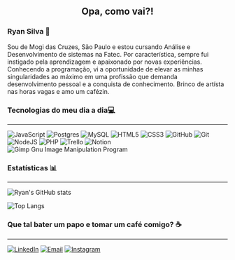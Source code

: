 <h2 align="center">Opa, como vai?!</h2>
 
<h3>Ryan Silva 💫</h3>


Sou de Mogi das Cruzes, São Paulo e estou cursando Análise e Desenvolvimento de sistemas na Fatec. Por característica, sempre fui instigado pela aprendizagem e apaixonado por novas experiências. Conhecendo a programação, vi a oportunidade de elevar as minhas singularidades ao máximo em uma profissão que demanda desenvolvimento pessoal e a conquista de conhecimento. Brinco de artísta nas horas vagas e amo um cafézin.

<!-- 👨🏻‍🚀 👾☄️🌌🌘💫💻 -->
### Tecnologias do meu dia a dia💻
---
![JavaScript](https://img.shields.io/badge/javascript-%23323330.svg?style=for-the-badge&logo=javascript&logoColor=%23F7DF1E) ![Postgres](https://img.shields.io/badge/postgres-%23316192.svg?style=for-the-badge&logo=postgresql&logoColor=white) ![MySQL](https://img.shields.io/badge/mysql-4479A1.svg?style=for-the-badge&logo=mysql&logoColor=white) ![HTML5](https://img.shields.io/badge/html5-%23E34F26.svg?style=for-the-badge&logo=html5&logoColor=white) ![CSS3](https://img.shields.io/badge/css3-%231572B6.svg?style=for-the-badge&logo=css3&logoColor=white) ![GitHub](https://img.shields.io/badge/github-%23121011.svg?style=for-the-badge&logo=github&logoColor=white) ![Git](https://img.shields.io/badge/git-%23F05033.svg?style=for-the-badge&logo=git&logoColor=white) ![NodeJS](https://img.shields.io/badge/node.js-6DA55F?style=for-the-badge&logo=node.js&logoColor=white) ![PHP](https://img.shields.io/badge/php-%23777BB4.svg?style=for-the-badge&logo=php&logoColor=white) ![Trello](https://img.shields.io/badge/Trello-%23026AA7.svg?style=for-the-badge&logo=Trello&logoColor=white) ![Notion](https://img.shields.io/badge/Notion-%23000000.svg?style=for-the-badge&logo=notion&logoColor=white) ![Gimp Gnu Image Manipulation Program](https://img.shields.io/badge/Gimp-657D8B?style=for-the-badge&logo=gimp&logoColor=FFFFFF)

### Estatísticas 📊
---
![Ryan's GitHub stats](https://github-readme-stats.vercel.app/api?username=ryanss27&show_icons=true&theme=holi)

![Top Langs](https://github-readme-stats.vercel.app/api/top-langs/?username=ryanss27&layout=compact&theme=holi&width=700)

### Que tal bater um papo e tomar um café comigo? ☕
<hr>

[![LinkedIn](https://img.shields.io/badge/LinkedIn-0077B5?style=for-the-badge&logo=linkedin&logoColor=white)](https://www.linkedin.com/in/ryan-souza-silva) [![Email](https://img.shields.io/badge/Email-D14836?style=for-the-badge&logo=gmail&logoColor=white)](mailto:ryan.souzasilvap1@gmail.com) [![Instagram](https://img.shields.io/badge/Instagram-E4405F?style=for-the-badge&logo=instagram&logoColor=white)](https://www.instagram.com/ryanss_arts/) 
